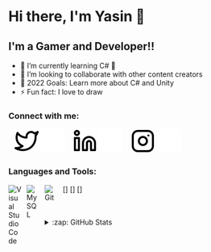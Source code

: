 # Hi there, I'm Yasin 👋 

## I'm a Gamer and Developer!!

- 🌱 I’m currently learning C# 🤣
- 👯 I’m looking to collaborate with other content creators
- 🥅 2022 Goals: Learn more about C# and Unity
- ⚡ Fun fact: I love to draw

### Connect with me:

&nbsp;&nbsp;
[![website](./img/twitter-light.svg)](https://twitter.com/marginalyas)
[![website](./img/twitter-dark.svg)](https://twitter.com/marginalyas)
&nbsp;&nbsp;
[![website](./img/linkedin-light.svg)](https://www.linkedin.com/in/yasingul/)
[![website](./img/linkedin-dark.svg)](https://www.linkedin.com/in/yasingul/)
&nbsp;&nbsp;
[![website](./img/instagram-light.svg)](https://www.instagram.com/yasn.gl/)
[![website](./img/instagram-dark.svg)](https://www.instagram.com/yasn.gl/)

### Languages and Tools:

[<img align="left" alt="Visual Studio Code" width="26px" src="https://cdn.jsdelivr.net/gh/devicons/devicon/icons/vscode/vscode-original.svg" style="padding-right:10px;" />]
[<img align="left" alt="MySQL" width="26px" src="https://cdn.jsdelivr.net/gh/devicons/devicon/icons/mysql/mysql-original.svg" style="padding-right:10px;" />]
[<img align="left" alt="Git" width="26px" src="https://cdn.jsdelivr.net/gh/devicons/devicon/icons/git/git-original.svg" style="padding-right:10px;" />]

<br />
<br />

<details>
  <summary>:zap: GitHub Stats</summary>

  <img align="left" alt="codeSTACKr's GitHub Stats" src="https://github-readme-stats.vercel.app/api?username=codeSTACKr&show_icons=true&hide_border=false&title_color=ff652f&icon_color=FFE400&bg_color=09131B&text_color=ffffff&border_color=0c1a25" />

</details>

[twitter]: https://twitter.com/marginalyas
[instagram]: https://www.instagram.com/yasn.gl/
[linkedin]: https://www.linkedin.com/in/yasin-g%C3%BCl-a1348610b/